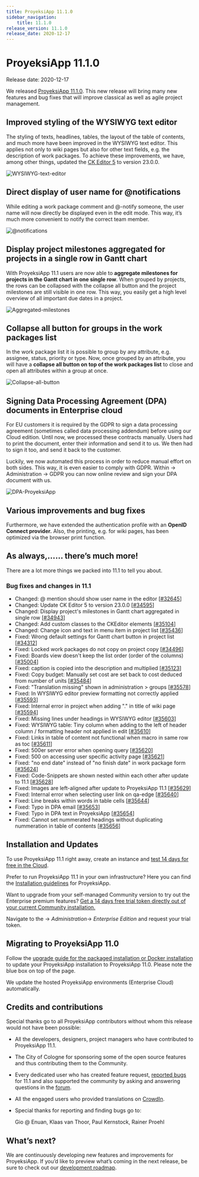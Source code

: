 ```yaml
---
title: ProyeksiApp 11.1.0
sidebar_navigation:
    title: 11.1.0
release_version: 11.1.0
release_date: 2020-12-17
---
```



# ProyeksiApp 11.1.0

Release date: 2020-12-17

We released [ProyeksiApp 11.1.0](https://community.proyeksiapp.com/versions/1424).
This new release will bring many new features and bug fixes that will improve classical as well as agile project management. 

## Improved styling of the WYSIWYG text editor

The styling of texts, headlines, tables, the layout of the table of  contents, and much more have been improved in the WYSIWYG text editor.  This applies not only to wiki pages but also for other text fields, e.g. the description of work packages. To achieve these improvements, we  have, among other things, updated the [CK Editor 5](https://ckeditor.com/ckeditor-5/) to version 23.0.0.

![WYSIWYG-text-editor](WYSIWYG-text-editor.png)

## Direct display of user name for @notifications

While editing a work package comment and @-notify someone, the user  name will now directly be displayed even in the edit mode. This way,  it’s much more convenient to notify the correct team member.

![@notifications](@notifications.png)

## Display project milestones aggregated for projects in a single row in Gantt chart

With ProyeksiApp 11.1 users are now able to **aggregate milestones for projects in the Gantt chart in one single row**. When grouped by projects, the rows can be collapsed with the collapse  all button and the project milestones are still visible in one row. This way, you easily get a high level overview of all important due dates in a project.

![Aggregated-milestones](Aggregated-milestones.png)

## Collapse all button for groups in the work packages list

In the work package list it is possible to group by any attribute,  e.g. assignee, status, priority or type. Now, once grouped by an  attribute, you will have a **collapse all button on top of the work packages list** to close and open all attributes within a group at once.

![Collapse-all-button](Collapse-all-button.png)

## Signing Data Processing Agreement (DPA) documents in Enterprise cloud

For EU customers it is required by the GDPR to sign a data processing agreement (sometimes called data processing addendum) before using our Cloud edition. Until now, we processed these contracts manually. Users had to print the document, enter their information and send it to us. We then had to sign it too, and send it back to the customer.

Luckily, we now automated this process in order to reduce manual effort on both sides. This way, it is even easier to comply with GDPR. Within -> Administration -> GDPR you can now online review and sign your DPA document with us.

![DPA-ProyeksiApp](DPA-ProyeksiApp.png)



## Various improvements and bug fixes

Furthermore, we have extended the authentication profile with an **OpenID Connect provider.** Also, the printing, e.g. for wiki pages, has been optimized via the browser print function.

## As always,…… there’s much more!

There are a lot more things we packed into 11.1 to tell you about.

### Bug fixes and changes in 11.1

- Changed: @ mention should show user name in the editor \[[#32645](https://community.proyeksiapp.com/wp/32645)\]
- Changed: Update CK Editor 5 to version 23.0.0 \[[#34595](https://community.proyeksiapp.com/wp/34595)\]
- Changed: Display project's milestones in Gantt chart aggregated in single row \[[#34943](https://community.proyeksiapp.com/wp/34943)\]
- Changed: Add custom classes to the CKEditor elements \[[#35104](https://community.proyeksiapp.com/wp/35104)\]
- Changed: Change icon and text in menu item in project list \[[#35436](https://community.proyeksiapp.com/wp/35436)\]
- Fixed: Wrong default settings for Gantt chart button in project list \[[#34312](https://community.proyeksiapp.com/wp/34312)\]
- Fixed: Locked work packages do not copy on project copy \[[#34496](https://community.proyeksiapp.com/wp/34496)\]
- Fixed: Boards view doesn't keep the list order (order of the columns) \[[#35004](https://community.proyeksiapp.com/wp/35004)\]
- Fixed: caption is copied into the description and multiplied \[[#35123](https://community.proyeksiapp.com/wp/35123)\]
- Fixed: Copy budget: Manually set cost are set back to cost deduced from number of units \[[#35484](https://community.proyeksiapp.com/wp/35484)\]
- Fixed: "Translation missing" shown in administration > groups \[[#35578](https://community.proyeksiapp.com/wp/35578)\]
- Fixed: In WYSIWYG editor preview formatting not correctly applied \[[#35593](https://community.proyeksiapp.com/wp/35593)\]
- Fixed: Internal error in project when adding "." in title of wiki page \[[#35594](https://community.proyeksiapp.com/wp/35594)\]
- Fixed: Missing lines under headings in WYSIWYG editor \[[#35603](https://community.proyeksiapp.com/wp/35603)\]
- Fixed: WYSIWYG table: Tiny column when adding to the left of header column / formatting header not applied in edit \[[#35610](https://community.proyeksiapp.com/wp/35610)\]
- Fixed: Links in table of content not functional when macro in same row as toc \[[#35611](https://community.proyeksiapp.com/wp/35611)\]
- Fixed: 500er server error when opening query \[[#35620](https://community.proyeksiapp.com/wp/35620)\]
- Fixed: 500 on accessing user specific activity page \[[#35621](https://community.proyeksiapp.com/wp/35621)\]
- Fixed: "no end date" instead of "no finish date" in work package form \[[#35624](https://community.proyeksiapp.com/wp/35624)\]
- Fixed: Code-Snippets are shown nested within each other after update to 11.1 \[[#35628](https://community.proyeksiapp.com/wp/35628)\]
- Fixed: Images are left-aligned after update to ProyeksiApp 11.1 \[[#35629](https://community.proyeksiapp.com/wp/35629)\]
- Fixed: Internal error when selecting user link on qa-edge \[[#35640](https://community.proyeksiapp.com/wp/35640)\]
- Fixed: Line breaks within words in table cells \[[#35644](https://community.proyeksiapp.com/wp/35644)\]
- Fixed: Typo in DPA email \[[#35653](https://community.proyeksiapp.com/wp/35653)\]
- Fixed: Typo in DPA text in ProyeksiApp \[[#35654](https://community.proyeksiapp.com/wp/35654)\]
- Fixed: Cannot set nummerated headings without duplicating nummeration in table of contents \[[#35656](https://community.proyeksiapp.com/wp/35656)\]

## Installation and Updates

To use ProyeksiApp 11.1 right away, create an instance and [test 14 days for free in the Cloud](https://start.proyeksiapp.com/).

Prefer to run ProyeksiApp 11.1 in your own infrastructure?
Here you can find the [Installation guidelines](../../installation-and-operations) for ProyeksiApp.

Want to upgrade from your self-managed Community version to try out the Enterprise premium features? [Get a 14 days free trial token directly out of your current Community installation.](https://www.proyeksi.id/blog/enterprise-edition-upgrade-test-free/)

Navigate to the -> *Administration*-> *Enterprise Edition* and request your trial token.

## Migrating to ProyeksiApp 11.0

Follow the [upgrade guide for the packaged installation or Docker installation](../../installation-and-operations/operation/upgrading/) to update your ProyeksiApp installation to ProyeksiApp 11.0. Please note the blue box on top of the page.

We update the hosted ProyeksiApp environments (Enterprise Cloud) automatically.

## Credits and contributions

Special thanks go to all ProyeksiApp contributors without whom this release would not have been possible:

- All the developers, designers, project managers who have contributed to ProyeksiApp 11.1.

- The City of Cologne for sponsoring some of the open source features and thus contributing them to the Community.

- Every dedicated user who has created feature request, [reported bugs](../../development/report-a-bug/) for 11.1 and also supported the community by asking and answering questions in the [forum](https://community.proyeksi.id/projects/proyeksiapp/boards).

- All the engaged users who provided translations on [CrowdIn](https://crowdin.com/projects/opf).

- Special thanks for reporting and finding bugs go to:

  Gio @ Enuan, Klaas van Thoor, Paul Kernstock, Rainer Proehl

## What’s next?

We are continuously developing new features and improvements for  ProyeksiApp. If you’d like to preview what’s coming in the next release, be sure to check out our [development roadmap](https://community.proyeksiapp.com/projects/proyeksiapp/work_packages?query_id=918).